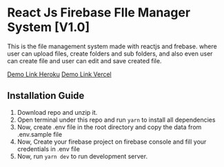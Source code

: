 # React Js Firebase FIle Manager System [V1.0] 

This is the file management system made with reactjs and frebase. where user can upload files, create folders and sub folders, and also even user can create file and user can edit and save created file.

<a href="https://react-firebase-file-management.herokuapp.com/">Demo Link Heroku</a> 
<a href="https://react-firebase-file-management-system.vercel.app/">Demo Link Vercel</a> 


## Installation Guide

1. Download repo and unzip it.
2. Open terminal under this repo and run `yarn` to install all dependencies
3. Now, create .env file in the root directory and copy the data from .env.sample file
4. Now, Create your firebase project on firebase console and fill your credentials in .env file
5. Now, run `yarn dev` to run development server.

